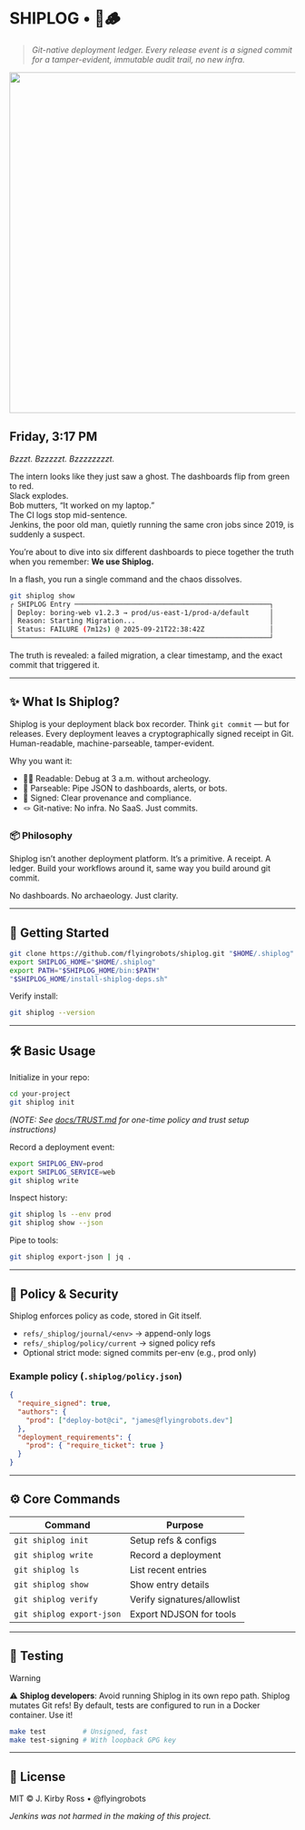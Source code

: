 # SHIPLOG • 🚢🪵
> _Git-native deployment ledger. Every release event is a signed commit for a tamper-evident, immutable audit trail, no new infra._

<p align="center">
<img src="https://repository-images.githubusercontent.com/1060619650/5194fe70-a78c-4c2d-85d9-b43e8beb8717" width="600" />
</p>

## Friday, 3:17 PM

*Bzzzt. Bzzzzzt. Bzzzzzzzzt.*

The intern looks like they just saw a ghost.
The dashboards flip from green to red.  
Slack explodes.  
Bob mutters, “It worked on my laptop.”  
The CI logs stop mid-sentence.  
Jenkins, the poor old man, quietly running the same cron jobs since 2019, is suddenly a suspect. 

You’re about to dive into six different dashboards to piece together the truth when you remember: **We use Shiplog.**

In a flash, you run a single command and the chaos dissolves. 

```bash
git shiplog show
┌ SHIPLOG Entry ────────────────────────────────────────────────┐
│ Deploy: boring-web v1.2.3 → prod/us-east-1/prod-a/default     │
│ Reason: Starting Migration...                                 │
│ Status: FAILURE (7m12s) @ 2025-09-21T22:38:42Z                │
└───────────────────────────────────────────────────────────────┘
```

The truth is revealed: a failed migration, a clear timestamp, and the exact commit that triggered it.

---

## ✨ What Is Shiplog?

Shiplog is your deployment black box recorder. Think `git commit` — but for releases. Every deployment leaves a cryptographically signed receipt in Git. Human-readable, machine-parseable, tamper-evident.

Why you want it:

- 🧑‍💻 Readable: Debug at 3 a.m. without archeology.
- 🤖 Parseable: Pipe JSON to dashboards, alerts, or bots.
- 🔏 Signed: Clear provenance and compliance.
- 🪢 Git-native: No infra. No SaaS. Just commits.

### 📦 Philosophy

Shiplog isn’t another deployment platform.
It’s a primitive. A receipt. A ledger.
Build your workflows around it, same way you build around git commit.

No dashboards. No archaeology. Just clarity.

---

## 🚀 Getting Started

```bash
git clone https://github.com/flyingrobots/shiplog.git "$HOME/.shiplog"
export SHIPLOG_HOME="$HOME/.shiplog"
export PATH="$SHIPLOG_HOME/bin:$PATH"
"$SHIPLOG_HOME/install-shiplog-deps.sh"
```

Verify install:

```bash
git shiplog --version
```

---

## 🛠️ Basic Usage

Initialize in your repo:

```bash
cd your-project
git shiplog init
```

*(NOTE: See [docs/TRUST.md](docs/TRUST.md) for one-time policy and trust setup instructions)*

Record a deployment event:

```bash
export SHIPLOG_ENV=prod
export SHIPLOG_SERVICE=web
git shiplog write
```

Inspect history:

```bash
git shiplog ls --env prod
git shiplog show --json
```

Pipe to tools:

```bash
git shiplog export-json | jq .
```

---

## 🔐 Policy & Security

Shiplog enforces policy as code, stored in Git itself.

- `refs/_shiplog/journal/<env>` → append-only logs
- `refs/_shiplog/policy/current` → signed policy refs
- Optional strict mode: signed commits per-env (e.g., prod only)

### Example policy (`.shiplog/policy.json`)

```json
{
  "require_signed": true,
  "authors": {
    "prod": ["deploy-bot@ci", "james@flyingrobots.dev"]
  },
  "deployment_requirements": {
    "prod": { "require_ticket": true }
  }
}
```

---

## ⚙️ Core Commands

| Command |	Purpose |
|---------|---------|
| `git shiplog init` |	Setup refs & configs |
| `git shiplog write` |	Record a deployment |
| `git shiplog ls` |	List recent entries |
| `git shiplog show` |	Show entry details |
| `git shiplog verify` |	Verify signatures/allowlist |
| `git shiplog export-json` |	Export NDJSON for tools |

---

## 🧪 Testing

> [!WARNING]
> ⚠️ **Shiplog developers**: Avoid running Shiplog in its own repo path. Shiplog mutates Git refs! By default, tests are configured to run in a Docker container. Use it!

```bash
make test         # Unsigned, fast
make test-signing # With loopback GPG key
```

---

## 📜 License

MIT © J. Kirby Ross • @flyingrobots

*Jenkins was not harmed in the making of this project.*
